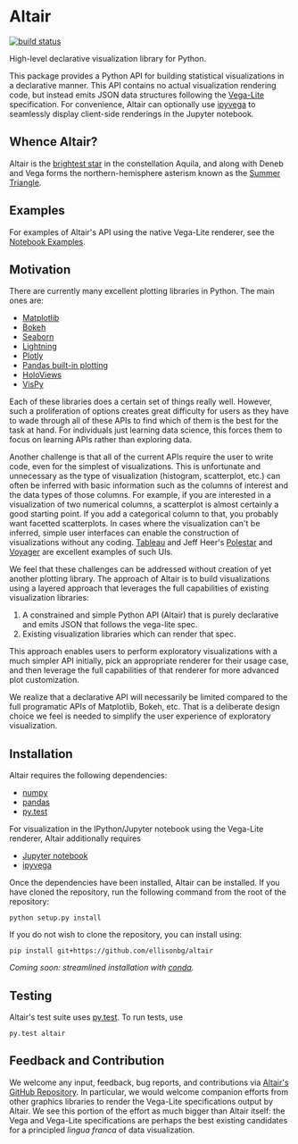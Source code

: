 # Altair

[![build status](http://img.shields.io/travis/ellisonbg/altair/master.svg?style=flat)](https://travis-ci.org/ellisonbg/altair)

High-level declarative visualization library for Python.

This package provides a Python API for building statistical visualizations in a
declarative manner.
This API contains no actual visualization rendering code, but instead emits JSON data structures following the [Vega-Lite](https://github.com/vega/vega-lite) specification.
For convenience, Altair can optionally use [ipyvega](https://github.com/vega/ipyvega) to seamlessly display client-side renderings in the Jupyter notebook.

## Whence Altair?

Altair is the [brightest star](https://en.wikipedia.org/wiki/Altair) in the constellation Aquila, and along with Deneb and Vega forms the northern-hemisphere asterism known as the [Summer Triangle](https://en.wikipedia.org/wiki/Summer_Triangle).

## Examples

For examples of Altair's API using the native Vega-Lite renderer, see the [Notebook Examples](notebooks/Index.ipynb).

## Motivation

There are currently many excellent plotting libraries in Python. The main ones are:

* [Matplotlib](http://matplotlib.org/)
* [Bokeh](http://bokeh.pydata.org/en/latest/)
* [Seaborn](http://stanford.edu/~mwaskom/software/seaborn/#)
* [Lightning](http://lightning-viz.org/)
* [Plotly](https://plot.ly/)
* [Pandas built-in plotting](http://pandas.pydata.org/pandas-docs/stable/visualization.html)
* [HoloViews](http://ioam.github.io/holoviews/)
* [VisPy](http://vispy.org/)

Each of these libraries does a certain set of things really well.
However, such a proliferation of options creates great difficulty for users as they have to wade through all of these APIs to find which of them is the best for the task at hand.
For individuals just learning data science, this forces them to focus on learning APIs rather than exploring data.

Another challenge is that all of the current APIs require the user to write code, even for the simplest of visualizations.
This is unfortunate and unnecessary as the type of visualization (histogram, scatterplot, etc.) can often be inferred with basic information such as the columns of interest and the data types of those columns.
For example, if you are interested in a visualization of two numerical columns, a scatterplot is almost certainly a good starting point.
If you add a categorical column to that, you probably want facetted scatterplots.
In cases where the visualization can't be inferred, simple user interfaces can enable the construction of visualizations without any coding. [Tableau](http://www.tableau.com/) and Jeff Heer's
[Polestar](https://github.com/vega/polestar) and [Voyager](https://github.com/vega/voyager) are
excellent examples of such UIs.

We feel that these challenges can be addressed without creation of yet another plotting library.
The approach of Altair is to build visualizations using a layered approach that leverages the full capabilities of existing visualization libraries:

1. A constrained and simple Python API (Altair) that is purely declarative and emits JSON that follows the vega-lite spec.
2. Existing visualization libraries which can render that spec.

This approach enables users to perform exploratory visualizations with a much simpler API initially, pick an appropriate renderer for their usage case, and then leverage the full capabilities of that renderer for more advanced plot customization.

We realize that a declarative API will necessarily be limited compared to the full programatic APIs of Matplotlib, Bokeh, etc. That is a deliberate design choice we feel is needed to simplify the user experience of exploratory visualization.

## Installation

Altair requires the following dependencies:

* [numpy](http://www.numpy.org/)
* [pandas](http://pandas.pydata.org/)
* [py.test](http://pytest.org/latest)

For visualization in the IPython/Jupyter notebook using the Vega-Lite renderer, Altair additionally requires

* [Jupyter notebook](https://jupyter.readthedocs.io/en/latest/install.html)
* [ipyvega](https://github.com/vega/ipyvega)

Once the dependencies have been installed, Altair can be installed.
If you have cloned the repository, run the following command from the root of the repository:

```
python setup.py install
```

If you do not wish to clone the repository, you can install using:

```
pip install git+https://github.com/ellisonbg/altair
```

*Coming soon: streamlined installation with [conda](http://conda.pydata.org/).*

## Testing

Altair's test suite uses [py.test](http://pytest.org/latest/).
To run tests, use
```
py.test altair
```

## Feedback and Contribution

We welcome any input, feedback, bug reports, and contributions via [Altair's GitHub Repository](http://github.com/ellisonbg/altair/).
In particular, we would welcome companion efforts from other graphics libraries to render the Vega-Lite specifications output by Altair.
We see this portion of the effort as much bigger than Altair itself: the Vega and Vega-Lite specifications are perhaps the best existing candidates for a principled *lingua franca* of data visualization.
